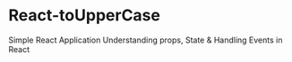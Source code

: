 # React-toUpperCase
Simple React Application Understanding props, State &amp; Handling Events in React 
